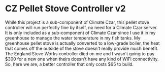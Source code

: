 # CZ Pellet Stove Controller v2

While this project is a sub-component of Climate Czar, this pellet stove controller will run perfectly fine by itself, no need for a Climate Czar server. It is only included as a sub-component of Climate Czar since I use it in my greenhouse to manage the water temperature in my fish tanks. My greenhouse pellet stove is actually converted to a low-grade boiler, the heat that comes off the outside of the stove doesn't really provide much benefit. The England Stove Works controller died on me and I wasn't going to pay $300 for a new one when theirs doesn't have any kind of WiFi connectivity. So, here we are, a better controller that only costs $65 to build.
